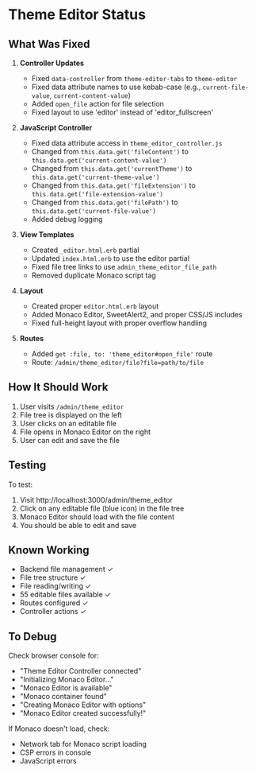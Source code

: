 # Theme Editor Status

## What Was Fixed

1. **Controller Updates**
   - Fixed `data-controller` from `theme-editor-tabs` to `theme-editor`
   - Fixed data attribute names to use kebab-case (e.g., `current-file-value`, `current-content-value`)
   - Added `open_file` action for file selection
   - Fixed layout to use 'editor' instead of 'editor_fullscreen'

2. **JavaScript Controller**
   - Fixed data attribute access in `theme_editor_controller.js`
   - Changed from `this.data.get('fileContent')` to `this.data.get('current-content-value')`
   - Changed from `this.data.get('currentTheme')` to `this.data.get('current-theme-value')`
   - Changed from `this.data.get('fileExtension')` to `this.data.get('file-extension-value')`
   - Changed from `this.data.get('filePath')` to `this.data.get('current-file-value')`
   - Added debug logging

3. **View Templates**
   - Created `_editor.html.erb` partial
   - Updated `index.html.erb` to use the editor partial
   - Fixed file tree links to use `admin_theme_editor_file_path`
   - Removed duplicate Monaco script tag

4. **Layout**
   - Created proper `editor.html.erb` layout
   - Added Monaco Editor, SweetAlert2, and proper CSS/JS includes
   - Fixed full-height layout with proper overflow handling

5. **Routes**
   - Added `get :file, to: 'theme_editor#open_file'` route
   - Route: `/admin/theme_editor/file?file=path/to/file`

## How It Should Work

1. User visits `/admin/theme_editor`
2. File tree is displayed on the left
3. User clicks on an editable file
4. File opens in Monaco Editor on the right
5. User can edit and save the file

## Testing

To test:
1. Visit http://localhost:3000/admin/theme_editor
2. Click on any editable file (blue icon) in the file tree
3. Monaco Editor should load with the file content
4. You should be able to edit and save

## Known Working

- Backend file management ✓
- File tree structure ✓  
- File reading/writing ✓
- 55 editable files available ✓
- Routes configured ✓
- Controller actions ✓

## To Debug

Check browser console for:
- "Theme Editor Controller connected"
- "Initializing Monaco Editor..."
- "Monaco Editor is available"
- "Monaco container found"
- "Creating Monaco Editor with options"
- "Monaco Editor created successfully!"

If Monaco doesn't load, check:
- Network tab for Monaco script loading
- CSP errors in console
- JavaScript errors


